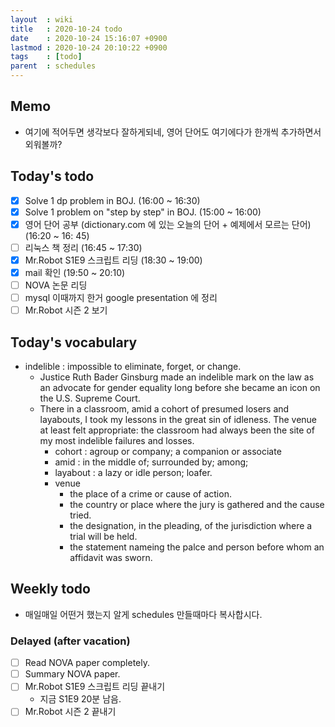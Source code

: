 ```yaml
---
layout  : wiki
title   : 2020-10-24 todo
date    : 2020-10-24 15:16:07 +0900
lastmod : 2020-10-24 20:10:22 +0900
tags    : [todo]
parent  : schedules
---
```


## Memo
 * 여기에 적어두면 생각보다 잘하게되네, 영어 단어도 여기에다가 한개씩 추가하면서 외워볼까?

## Today's todo
 * [X] Solve 1 dp problem in BOJ. (16:00 ~ 16:30)
 * [X] Solve 1 problem on "step by step" in BOJ. (15:00 ~ 16:00)
 * [X] 영어 단어 공부 (dictionary.com 에 있는 오늘의 단어 + 예제에서 모르는 단어) (16:20 ~ 16: 45)
 * [ ] 리눅스 책 정리 (16:45 ~ 17:30)
 * [X] Mr.Robot S1E9 스크립트 리딩 (18:30 ~ 19:00)
 * [X] mail 확인 (19:50 ~ 20:10)
 * [ ] NOVA 논문 리딩
 * [ ] mysql 이때까지 한거 google presentation 에 정리
 * [ ] Mr.Robot 시즌 2 보기

## Today's vocabulary
 * indelible : impossible to eliminate, forget, or change.
   * Justice Ruth Bader Ginsburg made an indelible mark on the law as an advocate for gender equality long before she became an icon on the U.S. Supreme Court.
   * There in a classroom, amid a cohort of presumed losers and layabouts, I took my lessons in the great sin of idleness. The venue at least felt appropriate: the classroom had always been the site of my most indelible failures and losses.
     * cohort : agroup or company; a companion or associate
     * amid : in the middle of; surrounded by; among;
     * layabout : a lazy or idle person; loafer.
     * venue
       * the place of a crime or cause of action.
       * the country or place where the jury is gathered and the cause tried.
       * the designation, in the pleading, of the jurisdiction where a trial will be held.
       * the statement nameing the palce and person before whom an affidavit was sworn.

## Weekly todo
 * 매일매일 어떤거 했는지 알게 schedules 만들때마다 복사합시다.

### Delayed (after vacation)
 * [ ] Read NOVA paper completely.
 * [ ] Summary NOVA paper.
 * [ ] Mr.Robot S1E9 스크립트 리딩 끝내기
   * 지금 S1E9 20분 남음.
 * [ ] Mr.Robot 시즌 2 끝내기
